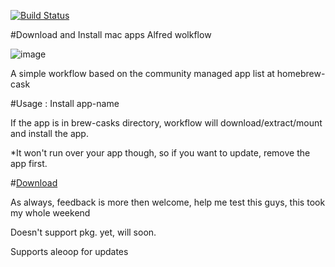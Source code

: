[![Build Status](https://drone.io/github.com/altryne/install_apps_alfred/status.png)](https://drone.io/github.com/altryne/install_apps_alfred/latest)

#Download and Install mac apps Alfred wolkflow
 
![image](http://d.pr/i/Esrf+.png)
 
A simple workflow based on the community managed app list at homebrew-cask
 
#Usage : Install app-name
 
If the app is in brew-casks directory, workflow will download/extract/mount and install the app.
 
*It won't run over your app though, so if you want to update, remove the app first.
 
#[Download](https://drone.io/github.com/altryne/install_apps_alfred/files/install_apps.alfredworkflow)
 
As always, feedback is more then welcome, help me test this guys, this took my whole weekend 
 
Doesn't support pkg. yet, will soon.

Supports aleoop for updates
